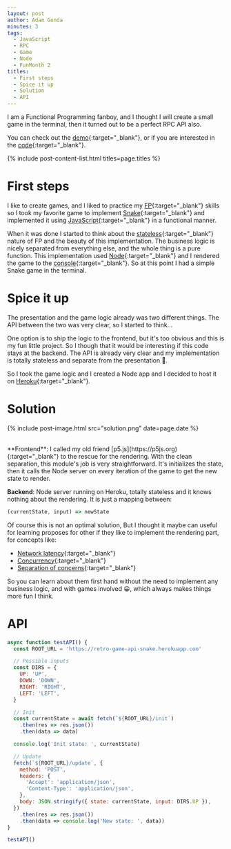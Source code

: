 ```yaml
---
layout: post
author: Adam Gonda
minutes: 3
tags:
  - JavaScript
  - RPC
  - Game
  - Node
  - FunMonth 2
titles:
  - First steps
  - Spice it up
  - Solution
  - API
---
```


I am a Functional Programming fanboy, and I thought I will create a small game in the terminal,
then it turned out to be a perfect RPC API also.


You can check out the
[demo](https://retro-game-api-snake.herokuapp.com/){:target="_blank"},
or if you are interested in the
[code](https://github.com/AdamGonda/retro-game-api-snake){:target="_blank"}.

{% include post-content-list.html titles=page.titles %}

# First steps 

I like to create games, and I
liked to practice my [FP](https://en.wikipedia.org/wiki/Functional_programming){:target="_blank"}
skills
so I took my favorite game to implement [Snake](https://en.wikipedia.org/wiki/Snake_(video_game_genre)){:target="_blank"} and implemented it using
[JavaScript](https://en.wikipedia.org/wiki/JavaScript){:target="_blank"} in a functional manner.

When it was done I started to think about the [stateless](https://subscription.packtpub.com/book/application_development/9781788831437/1/ch01lvl1sec16/stateless-versus-stateful){:target="_blank"}
nature of FP and the beauty of this implementation. The business logic is nicely separated from everything
else, and the whole thing is a pure function. This implementation used [Node](https://nodejs.org/en/){:target="_blank"} and I rendered the game to the [console](https://en.wikipedia.org/wiki/System_console){:target="_blank"}.
So at this point I had a simple Snake game in the terminal.

# Spice it up

The presentation and the game logic already was two different things.
The API between the two was very clear, so I started to think... 

One option is to ship the logic to the frontend, but it's too obvious
and this is my fun little project. So I though that it would be
interesting if this code stays at the backend.
The API is already very clear and my implementation is totally stateless
and separate from the presentation 🤠.

So I took the game logic and I created a Node app and I decided to host it on
[Heroku](https://www.heroku.com/){:target="_blank"}.

# Solution

{%
  include post-image.html
  src="solution.png"
  date=page.date
%}

<br>
**Frontend**:
I called my old friend [p5.js](https://p5js.org){:target="_blank"}
to the rescue for the rendering. With the clean separation, this
module's job is very straightforward. It's initializes the state, then
it calls the Node server on every iteration of the game to get the new state to render.

**Backend**:
Node server running on Heroku, totally stateless and it knows nothing about the rendering.
It is just a mapping between:
``` js
(currentState, input) => newState
```

Of course this is not an optimal solution, But I thought it maybe can
useful for learning proposes for other if they like to implement the rendering part,
<br>for concepts like:

- [Network latency](https://en.wikipedia.org/wiki/Latency_(engineering)){:target="_blank"}
- [Concurrency](https://en.wikipedia.org/wiki/Concurrency_(computer_science)){:target="_blank"}
- [Separation of concerns](https://en.wikipedia.org/wiki/Separation_of_concerns){:target="_blank"}

So you can learn about them first hand without the need to implement
any business logic, and with games involved 😀, which always makes
things more fun I think.

# API
``` js
async function testAPI() {
  const ROOT_URL = 'https://retro-game-api-snake.herokuapp.com'

  // Possible inputs
  const DIRS = {
    UP: 'UP',
    DOWN: 'DOWN',
    RIGHT: 'RIGHT',
    LEFT: 'LEFT',
  }

  // Init
  const currentState = await fetch(`${ROOT_URL}/init`)
    .then(res => res.json())
    .then(data => data)

  console.log('Init state: ', currentState)

  // Update
  fetch(`${ROOT_URL}/update`, {
    method: 'POST',
    headers: {
      'Accept': 'application/json',
      'Content-Type': 'application/json',
    },
    body: JSON.stringify({ state: currentState, input: DIRS.UP }),
  })
    .then(res => res.json())
    .then(data => console.log('New state: ', data))
}

testAPI()
```